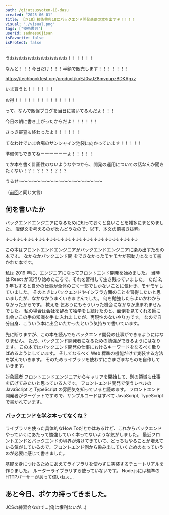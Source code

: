 ```yaml
---
path: /gijutsusyoten-18-dasu
created: "2025-06-01"
title: 【き18】技術書典18にバックエンド開発基礎の本を出すぞ！！！！
visual: "./visual.png"
tags: ["技術書典"]
userId: sadnessOjisan
isFavorite: false
isProtect: false
---
```


うおおおおおおおおおおおおお！！！！！！

なんと！！！今日だけ！！！半額で販売します！！！！！！！

https://techbookfest.org/product/kqEJ0wJZ8mvpupzBDKAgxz

いま買うと！！！！！！

お得！！！！！！！！！！！！！！

って、なんで販促ブログを当日に書いてるんだよ！！！

今日の朝に書き上がったからだよ！！！！！！

さっき審査も終わったよ！！！！！！

てなわけでいま会場のサンシャイン池袋に向かっています！！！！！

準備何もできてねーーーーーーよ！！！！！

てか本を書く計画性のないようなやつから、開発の運用についての話なんか聞きたくない！？！？！？！？！？

うるせ〜〜〜〜〜〜〜〜〜〜〜〜〜〜〜〜〜〜〜

（[前回](https://blog.ojisan.io/gijutsusyoten-17-dasu/)と同じ文言）

## 何を書いたか

バックエンドエンジニアになるために知っておくと良いことを雑多にまとめました。
販促文を考えるのがめんどうなので、以下、本文の前書き抜粋。

↓↓↓↓↓↓↓↓↓↓↓↓↓↓↓↓↓↓↓↓↓↓↓↓↓↓↓↓↓↓↓↓↓↓↓↓

この本はフロントエンドエンジニアがバックエンドエンジニアに染み出すための本です。 なかなかバックエンド開
をできなかったモヤモヤが原動力となって書かれた本です。

私は 2019 年に、エンジニアになってフロントエンド開発を始めました。 当時は React が流行り始めたころで、それを習得して生き残っていました。 ただ 2, 3 年もすると自分の仕事が全体のごく一部でしかないことに気付き、モヤモヤしていました。 そのときにバックエンドやインフラ方面のことを習得したいと思いましたが、なかなかうまくいきませんでした。 何を勉強したらよいかわからなかったからです。 教えを
乞おうにもそういった機会になかなか恵まれませんでした。 私の場合は会社を辞めて独学をし続けたのと、面倒を見てくれる師に出会いこの手の知識を手
に入れましたが、再現性のないやり方です。 なので自分自身、こういう本に出会いたかったという気持ちで書いています。

先に断りますが、この本を読んでもバックエンド開発の仕事ができるようにはなりません。 ただ、バックエンド開発者になるための勉強ができるようにはなります。 この本ではバックエンド開発の仕事におけるキーワードをなるべく散りばめるようにしています。 そしてなるべく Web 標準の機能だけで実装する方法を学んでいきます。 そのためライブラリを使わずにさまざまなものを自作していきます。

対象読者
フロントエンドエンジニアからキャリアを開始して、別の領域も仕事を広げてみたいと思っている人です。 フロントエンド開発で使うレベルの JavaScript と TypeScript の雰囲気を知っていると読めます。 フロントエンド開発者がターゲットですので、サンプルコードはすべて JavaScript, TypeScript で書かれています。

### バックエンドを学ぶ本ってなくね？

ライブラリを使った具体的なHow Toだとかはあるけど、これからバックエンドやっていくにあたって勉強していく本ってないような気がしました。
最近フロントエンドとバックエンドの境界が溶けてきていて、どっちもやることが増えている気がしているので、フロントエンド側から染み出していくための本っていうのが必要に感じて書きました。

基礎を身につけるためにあえてライブラリを使わずに実装するチュートリアルを作りました。
ルーターライブラリすら使っていないです。
Node.jsには標準のHTTPパーサーがあって偉いねぇ...

## あと今日、ポケカ持ってきました。

JCSの練習会なので...(俺は権利ないが...)
